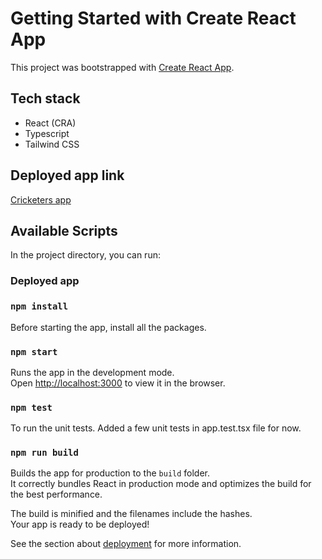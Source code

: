 # Getting Started with Create React App

This project was bootstrapped with [Create React App](https://github.com/facebook/create-react-app).

## Tech stack

- React (CRA)
- Typescript
- Tailwind CSS

## Deployed app link

[Cricketers app](https://cricketers-app-typescript-tailwind.vercel.app/)

## Available Scripts

In the project directory, you can run:

### Deployed app

### `npm install`

Before starting the app, install all the packages.

### `npm start`

Runs the app in the development mode.\
Open [http://localhost:3000](http://localhost:3000) to view it in the browser.

### `npm test`

To run the unit tests. Added a few unit tests in app.test.tsx file for now.

### `npm run build`

Builds the app for production to the `build` folder.\
It correctly bundles React in production mode and optimizes the build for the best performance.

The build is minified and the filenames include the hashes.\
Your app is ready to be deployed!

See the section about [deployment](https://facebook.github.io/create-react-app/docs/deployment) for more information.
